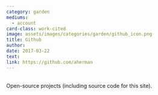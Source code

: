 ```yaml
---
category: garden
mediums:
  - account
card-class: work-cited
image: assets/images/categories/garden/github_icon.png
title: Github
author:
date: 2017-03-22
text:
link: https://github.com/aherman
---
```

<br>
Open-source projects (including source code for this site).
